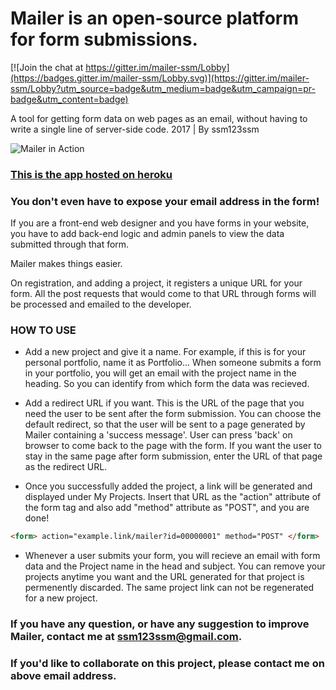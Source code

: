 # Mailer is an open-source platform for form submissions.

[![Join the chat at https://gitter.im/mailer-ssm/Lobby](https://badges.gitter.im/mailer-ssm/Lobby.svg)](https://gitter.im/mailer-ssm/Lobby?utm_source=badge&utm_medium=badge&utm_campaign=pr-badge&utm_content=badge)

A tool for getting form data on web pages as an email, without having to write a single line of server-side code.
2017 | By ssm123ssm

<img src="./gif.gif" style="width=100%;" alt="Mailer in Action">


### [This is the app hosted on heroku](https://mailer-ssm.herokuapp.com)

### You don't even have to expose your email address in the form!

If you are a front-end web designer and you have forms in your website, 
you have to add back-end logic and admin panels to view the data submitted through that form.

Mailer makes things easier. 

On registration, and adding a project, it registers a unique URL for your form. All the post requests that would come
to that URL through forms will be processed and emailed to the developer.

### HOW TO USE

* Add a new project and give it a name. For example, if this is for your personal portfolio, name it as Portfolio... When someone submits a form in your portfolio, you will get an email with the project name in the heading. 
So you can identify from which form the data was recieved.

* Add a redirect URL if you want. This is the URL of the page that you need the user to be sent after the form submission. 
You can choose the default redirect, so that the user will be sent to a page generated by Mailer containing a 'success message'. User can press 'back' on browser to come back to the page with the form. 
If you want the user to stay in the same page after form submission, enter the URL of that page as the redirect URL.

* Once you successfully added the project, a link will be generated and displayed under My Projects. 
Insert that URL as the "action" attribute of the form tag and also add "method" attribute as "POST", and you are done! 

 
 ```html
 <form> action="example.link/mailer?id=00000001" method="POST" </form>
 ```
 

* Whenever a user submits your form, you will recieve an email with form data and the Project name in the head and subject.
You can remove your projects anytime you want and the URL generated for that project is permenently discarded. The same project link can not be regenerated for a new project.

### If you have any question, or have any suggestion to improve Mailer, contact me at ssm123ssm@gmail.com. 

### If you'd like to collaborate on this project, please contact me on above email address.
